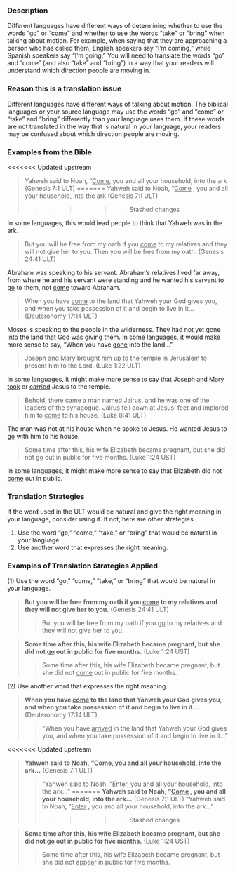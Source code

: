

### Description

Different languages have different ways of determining whether to use the words “go” or “come” and whether to use the words “take” or “bring” when talking about motion. For example, when saying that they are approaching a person who has called them, English speakers say “I’m coming,” while Spanish speakers say “I’m going.” You will need to translate the words “go” and “come” (and also “take” and “bring”) in a way that your readers will understand which direction people are moving in.

### Reason this is a translation issue

Different languages have different ways of talking about motion. The biblical languages or your source language may use the words “go” and “come” or “take” and “bring” differently than your language uses them. If these words are not translated in the way that is natural in your language, your readers may be confused about which direction people are moving.

### Examples from the Bible

<<<<<<< Updated upstream
> Yahweh said to Noah, “<u>Come</u>, you and all your household, into the ark (Genesis 7:1 ULT)
=======
> Yahweh said to Noah, “<u>Come</u> , you and all your household, into the ark (Genesis 7:1 ULT)
>>>>>>> Stashed changes

In some languages, this would lead people to think that Yahweh was in the ark.

> But you will be free from my oath if you <u>come</u> to my relatives and they will not give her to you. Then you will be free from my oath. (Genesis 24:41 ULT)

Abraham was speaking to his servant. Abraham’s relatives lived far away, from where he and his servant were standing and he wanted his servant to <u>go</u> to them, not <u>come</u> toward Abraham.

> When you have <u>come</u> to the land that Yahweh your God gives you, and when you take possession of it and begin to live in it…(Deuteronomy 17:14 ULT)

Moses is speaking to the people in the wilderness. They had not yet gone into the land that God was giving them. In some languages, it would make more sense to say, “When you have <u>gone</u> into the land…”

> Joseph and Mary <u>brought</u> him up to the temple in Jerusalem to present him to the Lord. (Luke 1:22 ULT)

In some languages, it might make more sense to say that Joseph and Mary <u>took</u> or <u>carried</u> Jesus to the temple.

> Behold, there came a man named Jairus, and he was one of the leaders of the synagogue. Jairus fell down at Jesus’ feet and implored him to <u>come</u> to his house, (Luke 8:41 ULT)

The man was not at his house when he spoke to Jesus. He wanted Jesus to <u>go</u> with him to his house.

> Some time after this, his wife Elizabeth became pregnant, but she did not <u>go</u> out in public for five months. (Luke 1:24 UST)

In some languages, it might make more sense to say that Elizabeth did not <u>come</u> out in public.

### Translation Strategies

If the word used in the ULT would be natural and give the right meaning in your language, consider using it. If not, here are other strategies.

1. Use the word “go,” “come,” “take,” or “bring” that would be natural in your language.
1. Use another word that expresses the right meaning.

### Examples of Translation Strategies Applied

(1) Use the word “go,” “come,” “take,” or “bring” that would be natural in your language.

> **But you will be free from my oath if you <u>come</u> to my relatives and they will not give her to you.** (Genesis 24:41 ULT)
>> But you will be free from my oath if you <u>go</u> to my relatives and they will not give her to you.

> **Some time after this, his wife Elizabeth became pregnant, but she did not <u>go</u> out in public for five months.** (Luke 1:24 UST)
>> Some time after this, his wife Elizabeth became pregnant, but she did not <u>come</u> out in public for five months.

(2) Use another word that expresses the right meaning.

> **When you have <u>come</u> to the land that Yahweh your God gives you, and when you take possession of it and begin to live in it…** (Deuteronomy 17:14 ULT)
>> “When you have <u>arrived</u> in the land that Yahweh your God gives you, and when you take possession of it and begin to live in it…”

<<<<<<< Updated upstream
> **Yahweh said to Noah, “<u>Come</u>, you and all your household, into the ark…** (Genesis 7:1 ULT)
>> “Yahweh said to Noah, “<u>Enter</u>, you and all your household, into the ark…”
=======
> **Yahweh said to Noah, “<u>Come</u> , you and all your household, into the ark…** (Genesis 7:1 ULT)
>> “Yahweh said to Noah, “<u>Enter</u> , you and all your household, into the ark…”
>>>>>>> Stashed changes

> **Some time after this, his wife Elizabeth became pregnant, but she did not <u>go</u> out in public for five months.** (Luke 1:24 UST)
>> Some time after this, his wife Elizabeth became pregnant, but she did not <u>appear</u> in public for five months.

